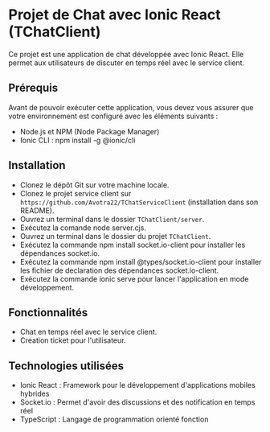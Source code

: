 # Projet de Chat avec Ionic React (TChatClient)

Ce projet est une application de chat développée avec Ionic React. Elle permet aux utilisateurs de discuter en temps réel avec le service client.

## Prérequis

Avant de pouvoir exécuter cette application, vous devez vous assurer que votre environnement est configuré avec les éléments suivants :

* Node.js et NPM (Node Package Manager)
* Ionic CLI : npm install -g @ionic/cli

## Installation

* Clonez le dépôt Git sur votre machine locale.
* Clonez le projet service client sur `https://github.com/Avotra22/TChatServiceClient` (installation dans son README).
* Ouvrez un terminal dans le dossier `TChatClient/server`.
* Exécutez la comande node server.cjs.
* Ouvrez un terminal dans le dossier du projet `TChatClient`.
* Exécutez la commande npm install socket.io-client pour installer les dépendances socket.io.
* Exécutez la commande npm install @types/socket.io-client pour installer les fichier de declaration des dépendances socket.io-client.
* Exécutez la commande ionic serve pour lancer l'application en mode développement.

## Fonctionnalités

* Chat en temps réel avec le service client.
* Creation ticket pour l'utilisateur.

## Technologies utilisées

* Ionic React : Framework pour le développement d'applications mobiles hybrides
* Socket.io : Permet d'avoir des discussions et des notification en temps réel
* TypeScript : Langage de programmation orienté fonction
